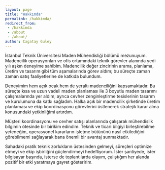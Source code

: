 ```yaml
---
layout: page
title: "Hakkımda"
permalink: /hakkimda/
redirect_from:
 - /hakkimda
 - /about
 - /about/
author: Cagatay Guley
---
```


İstanbul Teknik Üniversitesi Maden Mühendisliği bölümü mezunuyum. Madencilik operasyonları ve ofis ortamındaki teknik görevler alanında yedi yılı aşkın deneyime sahibim. Madencilik değer zincirinin arama, planlama, üretim ve tasarım gibi tüm aşamalarında görev aldım; bu süreçte zaman zaman satış faaliyetlerine de katkıda bulundum.

Deneyimim hem açık ocak hem de yeraltı madenciliğini kapsamaktadır. Bu süreçte kısa ve uzun vadeli maden planlaması ile 3 boyutlu maden tasarımı çalışmalarında yer aldım; ayrıca cevher zenginleştirme tesislerinin tasarım ve kurulumuna da katkı sağladım. Halka açık bir madencilik şirketinde üretim planlaması ve ekip koordinasyonu görevlerini üstlenerek stratejik karar alma konusundaki yetkinliğimi artırdım.

Müşteri koordinasyonu ve cevher satışı alanlarında çalışarak mühendislik bilgimin ötesinde bir birikim edindim. Teknik ve ticari bilgiyi birleştirebilme yeteneğim, operasyonel kararların işletme bütününü nasıl etkilediğini görebilmemi sağlayarak bana önemli bir avantaj sunmaktadır.

Sahadaki pratik teknik zorlukların üstesinden gelmeyi, süreçleri optimize etmeyi ve ekip işbirliğini güçlendirmeyi hedefliyorum. İster şantiyede, ister bilgisayar başında, isterse de toplantılarda olayım, çalıştığım her alanda pozitif bir etki yaratmaya gayret gösteririm.